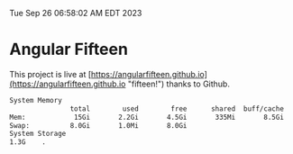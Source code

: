 Tue Sep 26 06:58:02 AM EDT 2023

# Angular Fifteen


This project is live at [https://angularfifteen.github.io](https://angularfifteen.github.io "fifteen!") thanks to Github.

```bash
System Memory
               total        used        free      shared  buff/cache   available
Mem:            15Gi       2.2Gi       4.5Gi       335Mi       8.5Gi        12Gi
Swap:          8.0Gi       1.0Mi       8.0Gi
System Storage
1.3G	.
